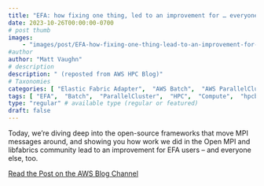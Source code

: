 ```yaml
---
title: "EFA: how fixing one thing, led to an improvement for … everyone"
date: 2023-10-26T00:00:00-0700
# post thumb
images:
    - "images/post/EFA-how-fixing-one-thing-lead-to-an-improvement-for-…-everyone-1120x630.png"
#author
author: "Matt Vaughn"
# description
description: " (reposted from AWS HPC Blog)"
# Taxonomies
categories: [ "Elastic Fabric Adapter",  "AWS Batch",  "AWS ParallelCluster", ]
tags: [ "EFA",  "Batch",  "ParallelCluster",  "HPC",  "Compute",  "hpcblog", ]
type: "regular" # available type (regular or featured)
draft: false
---
```


Today, we’re diving deep into the open-source frameworks that move MPI messages around, and showing you how work we did in the Open MPI and libfabrics community lead to an improvement for EFA users – and everyone else, too.

<a href="https://aws.amazon.com/blogs/hpc/efa-how-fixing-one-thing-lead-to-an-improvement-for-everyone/" class="btn btn-primary btn-lg active" role="button" aria-pressed="true" style="margin-top: 8px;">Read the Post on the AWS Blog Channel</a>